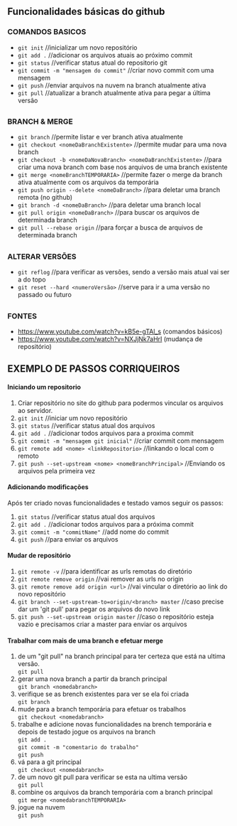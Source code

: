 ## Funcionalidades básicas do github

### COMANDOS BASICOS

- `git init` //inicializar um novo repositório
- `git add .` //adicionar os arquivos atuais ao próximo commit
- `git status` //verificar status atual do repositorio git
- `git commit -m "mensagem do commit"` //criar novo commit com uma mensagem
- `git push` //enviar arquivos na nuvem na branch atualmente ativa
- `git pull` //atualizar a branch atualmente ativa para pegar a última versão

##

### BRANCH & MERGE

- `git branch` //permite listar e ver branch ativa atualmente
- `git checkout <nomeDaBranchExistente>` //permite mudar para uma nova branch
- `git checkout -b <nomeDaNovaBranch> <nomeDaBranchExistente>` //para criar uma nova branch com base nos arquivos de uma branch existente
- `git merge <nomeBranchTEMPORARIA>` //permite fazer o merge da branch ativa atualmente com os arquivos da temporária
- `git push origin --delete <nomeDaBranch>` //para deletar uma branch remota (no github)
- `git branch -d <nomeDaBranch>` //para deletar uma branch local
- `git pull origin <nomeDaBranch>` //para buscar os arquivos de determinada branch
-  `git pull --rebase origin` //para forçar a busca de arquivos de determinada branch

##

### ALTERAR VERSÕES

- `git reflog` //para verificar as versões, sendo a versão mais atual vai ser a do topo
- `git reset --hard <numeroVersão>` //serve para ir a uma versão no passado ou futuro

##

### FONTES

- https://www.youtube.com/watch?v=kB5e-gTAl_s (comandos básicos)
- https://www.youtube.com/watch?v=NXJjNk7aHrI (mudança de repositório)

##

## EXEMPLO DE PASSOS CORRIQUEIROS

#### Iniciando um repositorio

1. Criar repositório no site do github para podermos vincular os arquivos ao servidor.
2. `git init` //iniciar um novo repositório
3. `git status` //verificar status atual dos arquivos
4. `git add .` //adicionar todos arquivos para a proxima commit
5. `git commit -m "mensagem git inicial"` //criar commit com mensagem
6. `git remote add <nome> <linkRepositorio>` //linkando o local com o remoto
7. `git push --set-upstream <nome> <nomeBranchPrincipal>` //Enviando os arquivos pela primeira vez

#### Adicionando modificações

Após ter criado novas funcionalidades e testado vamos seguir os passos:

1. `git status` //verificar status atual dos arquivos
2. `git add .` //adicionar todos arquivos para a próxima commit
3. `git commit -m "commitName"` //add nome do commit
4. `git push` //para enviar os arquivos

#### Mudar de repositório

1. `git remote -v` //para identificar as urls remotas do diretório
2. `git remote remove origin` //vai remover as urls no origin
3. `git remote remove add origin <url>` //vai vincular o diretório ao link do novo repositório
4. `git branch --set-upstream-to=origin/<branch> master` //caso precise dar um 'git pull' para pegar os arquivos do novo link
5. `git push --set-upstream origin master` //caso o repositório esteja vazio e precisamos criar a master para enviar os arquivos

#### Trabalhar com mais de uma branch e efetuar merge

1. de um "git pull" na branch principal para ter certeza que está na ultima versão. <br>
   `git pull`
2. gerar uma nova branch a partir da branch principal <br>
   `git branch <nomedabranch>`
3. verifique se as brench existentes para ver se ela foi criada <br>
   `git branch`
4. mude para a branch temporária para efetuar os trabalhos <br>
   `git checkout <nomedabranch>`
5. trabalhe e adicione novas funcionalidades na brench temporária e depois de testado jogue os arquivos na branch <br>
   `git add .` <br>
   `git commit -m "comentario do trabalho"` <br>
   `git push` <br>
6. vá para a git principal <br>
   `git checkout <nomedabranch>`
7. de um novo git pull para verificar se esta na ultima versão <br>
   `git pull`
8. combine os arquivos da branch temporária com a branch principal <br>
   `git merge <nomedabranchTEMPORARIA>`
9. jogue na nuvem <br>
   `git push`
